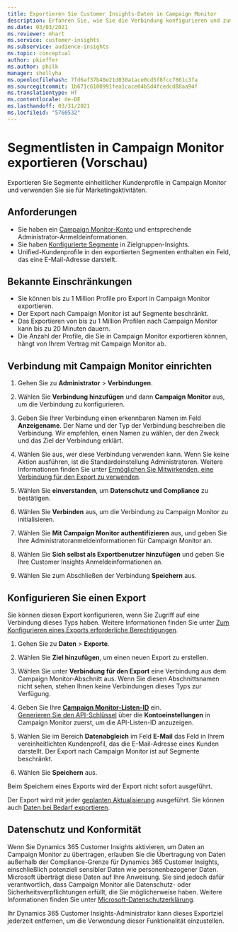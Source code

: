 ```yaml
---
title: Exportieren Sie Customer Insights-Daten in Campaign Monitor
description: Erfahren Sie, wie Sie die Verbindung konfigurieren und zum Campaign Monitor exportieren.
ms.date: 03/03/2021
ms.reviewer: mhart
ms.service: customer-insights
ms.subservice: audience-insights
ms.topic: conceptual
author: pkieffer
ms.author: philk
manager: shellyha
ms.openlocfilehash: 7fd6af37b40e21d030a1ace0cd5f8fcc7861c3fa
ms.sourcegitcommit: 1b671c6100991fea1cace04b5d4fcedcd88aa94f
ms.translationtype: HT
ms.contentlocale: de-DE
ms.lasthandoff: 03/31/2021
ms.locfileid: "5760532"
---
```

# <a name="export-segment-lists-to-campaign-monitor-preview"></a>Segmentlisten in Campaign Monitor exportieren (Vorschau)

Exportieren Sie Segmente einheitlicher Kundenprofile in Campaign Monitor und verwenden Sie sie für Marketingaktivitäten.

## <a name="prerequisites"></a>Anforderungen

-   Sie haben ein [Campaign Monitor-Konto](https://www.campaignmonitor.com/) und entsprechende Administrator-Anmeldeinformationen.
-   Sie haben [Konfigurierte Segmente](segments.md) in Zielgruppen-Insights.
-   Unified-Kundenprofile in den exportierten Segmenten enthalten ein Feld, das eine E-Mail-Adresse darstellt.

## <a name="known-limitations"></a>Bekannte Einschränkungen

- Sie können bis zu 1 Million Profile pro Export in Campaign Monitor exportieren.
- Der Export nach Campaign Monitor ist auf Segmente beschränkt.
- Das Exportieren von bis zu 1 Million Profilen nach Campaign Monitor kann bis zu 20 Minuten dauern. 
- Die Anzahl der Profile, die Sie in Campaign Monitor exportieren können, hängt von Ihrem Vertrag mit Campaign Monitor ab.

## <a name="set-up-connection-to-campaign-monitor"></a>Verbindung mit Campaign Monitor einrichten

1. Gehen Sie zu **Administrator** > **Verbindungen**.

1. Wählen Sie **Verbindung hinzufügen** und dann **Campaign Monitor** aus, um die Verbindung zu konfigurieren.

1. Geben Sie Ihrer Verbindung einen erkennbaren Namen im Feld **Anzeigename**. Der Name und der Typ der Verbindung beschreiben die Verbindung. Wir empfehlen, einen Namen zu wählen, der den Zweck und das Ziel der Verbindung erklärt.

1. Wählen Sie aus, wer diese Verbindung verwenden kann. Wenn Sie keine Aktion ausführen, ist die Standardeinstellung Administratoren. Weitere Informationen finden Sie unter [Ermöglichen Sie Mitwirkenden, eine Verbindung für den Export zu verwenden](connections.md#allow-contributors-to-use-a-connection-for-exports).

1. Wählen Sie **einverstanden**, um **Datenschutz und Compliance** zu bestätigen.

1. Wählen Sie **Verbinden** aus, um die Verbindung zu Campaign Monitor zu initialisieren.

1. Wählen Sie **Mit Campaign Monitor authentifizieren** aus, und geben Sie Ihre Administratoranmeldeinformationen für Campaign Monitor an.

1. Wählen Sie **Sich selbst als Exportbenutzer hinzufügen** und geben Sie Ihre Customer Insights Anmeldeinformationen an.

1. Wählen Sie zum Abschließen der Verbindung **Speichern** aus.

## <a name="configure-an-export"></a>Konfigurieren Sie einen Export

Sie können diesen Export konfigurieren, wenn Sie Zugriff auf eine Verbindung dieses Typs haben. Weitere Informationen finden Sie unter [Zum Konfigurieren eines Exports erforderliche Berechtigungen](export-destinations.md#set-up-a-new-export).

1. Gehen Sie zu **Daten** > **Exporte**.

1. Wählen Sie **Ziel hinzufügen**, um einen neuen Export zu erstellen.

1. Wählen Sie unter **Verbindung für den Export** eine Verbindung aus dem Campaign Monitor-Abschnitt aus. Wenn Sie diesen Abschnittsnamen nicht sehen, stehen Ihnen keine Verbindungen dieses Typs zur Verfügung.

1. Geben Sie Ihre [**Campaign Monitor-Listen-ID**](https://www.campaignmonitor.com/api/getting-started/#your-list-id) ein.    
   [Generieren Sie den API-Schlüssel](https://www.campaignmonitor.com/api/getting-started/) über die **Kontoeinstellungen** in Campaign Monitor zuerst, um die API-Listen-ID anzuzeigen.  

3. Wählen Sie im Bereich **Datenabgleich** im Feld **E-Mail** das Feld in Ihrem vereinheitlichten Kundenprofil, das die E-Mail-Adresse eines Kunden darstellt. Der Export nach Campaign Monitor ist auf Segmente beschränkt.

1. Wählen Sie **Speichern** aus.

Beim Speichern eines Exports wird der Export nicht sofort ausgeführt.

Der Export wird mit jeder [geplanten Aktualisierung](system.md#schedule-tab) ausgeführt. Sie können auch [Daten bei Bedarf exportieren](export-destinations.md#run-exports-on-demand). 


## <a name="data-privacy-and-compliance"></a>Datenschutz und Konformität

Wenn Sie Dynamics 365 Customer Insights aktivieren, um Daten an Campaign Monitor zu übertragen, erlauben Sie die Übertragung von Daten außerhalb der Compliance-Grenze für Dynamics 365 Customer Insights, einschließlich potenziell sensibler Daten wie personenbezogener Daten. Microsoft überträgt diese Daten auf Ihre Anweisung. Sie sind jedoch dafür verantwortlich, dass Campaign Monitor alle Datenschutz- oder Sicherheitsverpflichtungen erfüllt, die Sie möglicherweise haben. Weitere Informationen finden Sie unter [Microsoft-Datenschutzerklärung](https://go.microsoft.com/fwlink/?linkid=396732).

Ihr Dynamics 365 Customer Insights-Administrator kann dieses Exportziel jederzeit entfernen, um die Verwendung dieser Funktionalität einzustellen.
